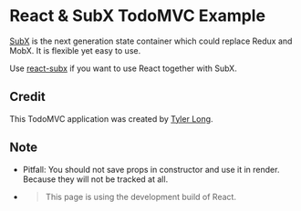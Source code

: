 # React & SubX TodoMVC Example

[SubX](https://github.com/tylerlong/subx) is the next generation state container which could replace Redux and MobX. It is flexible yet easy to use.

Use [react-subx](https://github.com/tylerlong/react-subx) if you want to use React together with SubX.


## Credit

This TodoMVC application was created by [Tyler Long](https://github.com/tylerlong).


## Note

- Pitfall: You should not save props in constructor and use it in render. Because they will not be tracked at all.
- > This page is using the development build of React.
